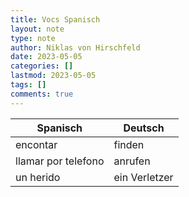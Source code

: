 ```yaml
---
title: Vocs Spanisch
layout: note
type: note
author: Niklas von Hirschfeld
date: 2023-05-05
categories: []
lastmod: 2023-05-05
tags: []
comments: true
---
```


| Spanisch | Deutsch |
|---|---|
| encontar | finden |
| llamar por telefono | anrufen |
| un herido | ein Verletzer |
